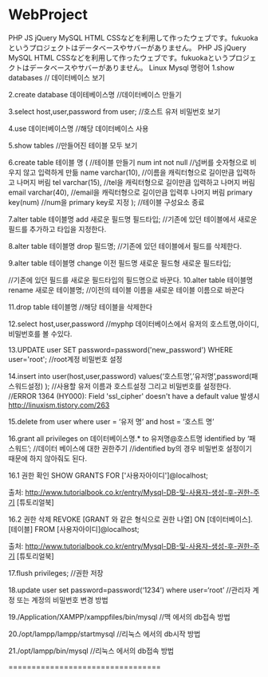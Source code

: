 # WebProject
PHP JS jQuery MySQL HTML CSSなどを利用して作ったウェブです。fukuokaというプロジェクトはデータベースやサバーがありません。
PHP JS jQuery MySQL HTML CSSなどを利用して作ったウェブです。fukuokaというプロジェクトはデータベースやサバーがありません。
Linux Mysql 명령어
1.show databases 							 // 데이터베이스 보기

2.create database 데이테베이스명		 	 //데이터베이스 만들기

3.select host,user,password from user;	 //호스트 유저 비밀번호 보기

4.use 데이터베이스명							 //해당 데이터베이스 사용

5.show tables									 //만들어진 테이블 모두 보기

6.create table 테이블 명 (						//테이블 만들기
	num int not null							//넘버를 숫자형으로 비우지 않고 입력하게 만듦
	name varchar(10),						//이름을 캐릭터형으로 길이만큼 입력하고 나머지 버림
	tel varchar(15),							//tel을 캐릭터형으로 길이만큼 입력하고 나머지 버림
	email varchar(40),						//email을 캐릭터형으로 길이만큼 입력후 나머지 버림
	primary key(num)						//num을 primary key로 지정
);												//테이블 구성요소 종료

7.alter table 테이블명 add 새로운 필드명 필드타입;
  //기존에 있던 테이블에서 새로운 필드를 추가하고 타입을 지정한다.

8.alter table 테이블명 drop 필드명;
  //기존에 있던 테이블에서 필드를 삭제한다.

9.alter table 테이블명 change 이전 필드명 새로운 필드형 새로운 필드타입;

  //기존에 있던 필드를 새로운 필드타입의 필드명으로 바꾼다.
10.alter table 테이블명 rename 새로운 테이블명;
  //이전의 테이블 이름을 새로운 테이블 이름으로 바꾼다

11.drop table 테이블명
  //해당 테이블을 삭제한다

12.select host,user,password
//myphp 데이터베이스에서 유저의 호스트명,아이디,비밀번호를 볼 수있다.

13.UPDATE user SET password=password('new_password') WHERE user='root';
//root계정 비밀번호 설정

14.insert into user(host,user,password)
values(‘호스트명’,’유저명’,password(패스워드설정) );
//사용할 유저 이름과 호스트설정 그리고 비밀번호를 설정한다.
//ERROR 1364 (HY000): Field 'ssl_cipher' doesn't have a default value 발생시
http://linuxism.tistory.com/263

15.delete from user where user = ‘유저 명’
and host = ‘호스트 명’

16.grant all privileges on 데이터베이스명.*
to 유저명@호스트명 identified by ‘패스워드’;
//데이터 베이스에 대한 권한주기
//identified by의 경우 비밀번호 설정이기 때문에 하지 않아줘도 된다.

16.1 권한 확인
SHOW GRANTS FOR ['사용자아이디']@localhost;

출처: http://www.tutorialbook.co.kr/entry/Mysql-DB-및-사용자-생성-후-권한-주기 [튜토리얼북]

16.2 권한 삭제
REVOKE [GRANT 와 같은 형식으로 권한 나열] ON [데이터베이스].[테이블] FROM [사용자아이디]@localhost;

출처: http://www.tutorialbook.co.kr/entry/Mysql-DB-및-사용자-생성-후-권한-주기 [튜토리얼북]

17.flush privileges;
//권한 저장

18.update user set password=password(‘1234’) where user=‘root’
//관리자 계정 또는 계정의 비밀번호 변경 방법

19./Application/XAMPP/xamppfiles/bin/mysql
//맥 에서의 db접속 방법

20./opt/lampp/lampp/startmysql
//리눅스 에서의 db시작 방법

21./opt/lampp/bin/mysql
//리눅스 에서의 db접속 방법

=================================
